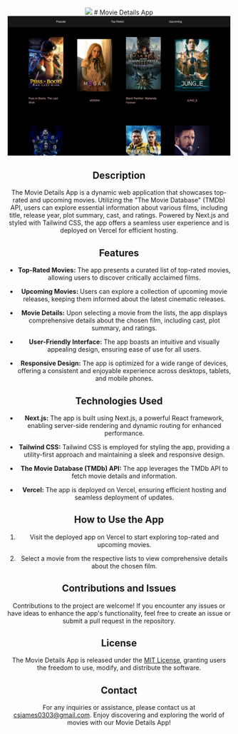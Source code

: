 <a name="readme-top"></a>

<!-- PROJECT LOGO -->
<br />
<div align="center">
  <a href="https://github.com/csjames03/movies">
    <img src="<!-- Improved compatibility of back to top link: See: https://github.com/othneildrew/Best-README-Template/pull/73 -->
<a name="readme-top"></a>
# Movie Details App

<!-- PROJECT LOGO -->
<br />
<div align="center">
  <a href="https://github.com/csjames03/movies">
    <img src="/public/logo.png" alt="Logo" width="500" height="auto">
  </a>

## Description

The Movie Details App is a dynamic web application that showcases top-rated and upcoming movies. Utilizing the "The Movie Database" (TMDb) API, users can explore essential information about various films, including title, release year, plot summary, cast, and ratings. Powered by Next.js and styled with Tailwind CSS, the app offers a seamless user experience and is deployed on Vercel for efficient hosting.

## Features

- **Top-Rated Movies:** The app presents a curated list of top-rated movies, allowing users to discover critically acclaimed films.

- **Upcoming Movies:** Users can explore a collection of upcoming movie releases, keeping them informed about the latest cinematic releases.

- **Movie Details:** Upon selecting a movie from the lists, the app displays comprehensive details about the chosen film, including cast, plot summary, and ratings.

- **User-Friendly Interface:** The app boasts an intuitive and visually appealing design, ensuring ease of use for all users.

- **Responsive Design:** The app is optimized for a wide range of devices, offering a consistent and enjoyable experience across desktops, tablets, and mobile phones.

## Technologies Used

- **Next.js:** The app is built using Next.js, a powerful React framework, enabling server-side rendering and dynamic routing for enhanced performance.

- **Tailwind CSS:** Tailwind CSS is employed for styling the app, providing a utility-first approach and maintaining a sleek and responsive design.

- **The Movie Database (TMDb) API:** The app leverages the TMDb API to fetch movie details and information.

- **Vercel:** The app is deployed on Vercel, ensuring efficient hosting and seamless deployment of updates.

## How to Use the App

1. Visit the deployed app on Vercel to start exploring top-rated and upcoming movies.

2. Select a movie from the respective lists to view comprehensive details about the chosen film.

## Contributions and Issues

Contributions to the project are welcome! If you encounter any issues or have ideas to enhance the app's functionality, feel free to create an issue or submit a pull request in the repository.

## License

The Movie Details App is released under the [MIT License](link-to-license), granting users the freedom to use, modify, and distribute the software.

## Contact

For any inquiries or assistance, please contact us at [csjames0303@gmail.com](mailto:csjames0303@gmail.com). Enjoy discovering and exploring the world of movies with our Movie Details App!

